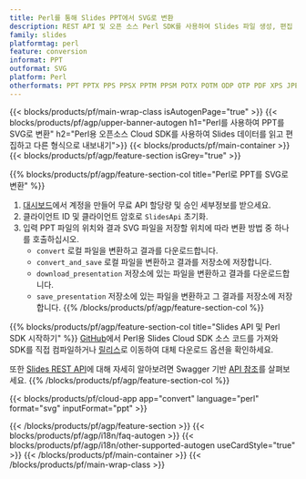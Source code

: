 ```yaml
---
title: Perl를 통해 Slides PPT에서 SVG로 변환
description: REST API 및 오픈 소스 Perl SDK를 사용하여 Slides 파일 생성, 편집 또는 변환
family: slides
platformtag: perl
feature: conversion
informat: PPT
outformat: SVG
platform: Perl
otherformats: PPT PPTX PPS PPSX PPTM PPSM POTX POTM ODP OTP PDF XPS JPEG PNG BMP TIFF HTML SWF HTML5 GIF XAML MPEG4
---
```


{{< blocks/products/pf/main-wrap-class isAutogenPage="true" >}}
{{< blocks/products/pf/agp/upper-banner-autogen h1="Perl를 사용하여 PPT를 SVG로 변환" h2="Perl용 오픈소스 Cloud SDK를 사용하여 Slides 데이터를 읽고 편집하고 다른 형식으로 내보내기">}}
{{< blocks/products/pf/main-container >}}
{{< blocks/products/pf/agp/feature-section isGrey="true" >}}

{{% blocks/products/pf/agp/feature-section-col title="Perl로 PPT를 SVG로 변환" %}}
1. <a href="https://dashboard.aspose.cloud/">대시보드</a>에서 계정을 만들어 무료 API 할당량 및 승인 세부정보를 받으세요.
1. 클라이언트 ID 및 클라이언트 암호로 ```SlidesApi``` 초기화.
1. 입력 PPT 파일의 위치와 결과 SVG 파일을 저장할 위치에 따라 변환 방법 중 하나를 호출하십시오.
    - ```convert``` 로컬 파일을 변환하고 결과를 다운로드합니다.
    - ```convert_and_save``` 로컬 파일을 변환하고 결과를 저장소에 저장합니다.
    - ```download_presentation``` 저장소에 있는 파일을 변환하고 결과를 다운로드합니다.
    - ```save_presentation``` 저장소에 있는 파일을 변환하고 그 결과를 저장소에 저장합니다.
{{% /blocks/products/pf/agp/feature-section-col %}}

{{% blocks/products/pf/agp/feature-section-col title="Slides API 및 Perl SDK 시작하기" %}}
[GitHub](https://github.com/aspose-slides-cloud/aspose-slides-cloud-perl)에서 Perl용 Slides Cloud SDK 소스 코드를 가져와 SDK를 직접 컴파일하거나 [릴리스](https://releases.aspose.cloud/)로 이동하여 대체 다운로드 옵션을 확인하세요.

또한 [Slides REST API](https://products.aspose.cloud/slides/curl/)에 대해 자세히 알아보려면 Swagger 기반 [API 참조](https://apireference.aspose.cloud/slides/)를 살펴보세요.
{{% /blocks/products/pf/agp/feature-section-col %}}

{{< blocks/products/pf/cloud-app app="convert" language="perl" format="svg" inputFormat="ppt" >}}

{{< /blocks/products/pf/agp/feature-section >}}
{{< blocks/products/pf/agp/i18n/faq-autogen >}}
{{< blocks/products/pf/agp/i18n/other-supported-autogen useCardStyle="true" >}}
{{< /blocks/products/pf/main-container >}}
{{< /blocks/products/pf/main-wrap-class >}}